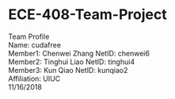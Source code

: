 # ECE-408-Team-Project
Team Profile                                                                                                                               
Name: cudafree                                                                                                                             
Member1: Chenwei Zhang    NetID: chenwei6                                                                                                 
Member2: Tinghui Liao          NetID: tinghui4                                                                                             
Member3: Kun Qiao               NetID: kunqiao2                                                                                           
Affiliation: UIUC                                                                                                                         
11/16/2018
